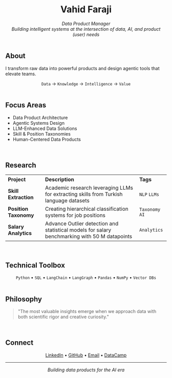 <h1 align="center">Vahid Faraji</h1>

<div align="center">
  <em>Data Product Manager</em><br>
  <em>Building intelligent systems at the intersection of data, AI, and product (user) needs</em>
</div>

<br>

<h2>About</h2>

<p>I transform raw data into powerful products and design agentic tools that elevate teams.</p>

<div align="center">
  <code>Data</code> → <code>Knowledge</code> → <code>Intelligence</code> → <code>Value</code>
</div>

<br>

<h2>Focus Areas</h2>

<ul>
  <li>Data Product Architecture</li>
  <li>Agentic Systems Design</li>
  <li>LLM-Enhanced Data Solutions</li>
  <li>Skill & Position Taxonomies</li>
  <li>Human-Centered Data Products</li>
</ul>

<br>

<h2>Research</h2>

<table>
  <tr>
    <th align="left">Project</th>
    <th align="left">Description</th>
    <th align="left">Tags</th>
  </tr>
  <tr>
    <td><strong>Skill Extraction</strong></td>
    <td>Academic research leveraging LLMs for extracting skills from Turkish language datasets</td>
    <td><code>NLP</code> <code>LLMs</code></td>
  </tr>
  <tr>
    <td><strong>Position Taxonomy</strong></td>
    <td>Creating hierarchical classification systems for job positions</td>
    <td><code>Taxonomy</code> <code>AI</code></td>
  </tr>
  <tr>
    <td><strong>Salary Analytics</strong></td>
    <td>Advance Outlier detection and statistical models for salary benchmarking with 50 M datapoints</td>
    <td><code>Analytics</code></td>
  </tr>
</table>

<br>

<h2>Technical Toolbox</h2>

<div align="center">
  <code>Python</code> • <code>SQL</code> • <code>LangChain</code> • <code>LangGraph</code> • <code>Pandas</code> • <code>NumPy</code> • <code>Vector DBs</code>
</div>

<br>

<h2>Philosophy</h2>

<blockquote>
  "The most valuable insights emerge when we approach data with both scientific rigor and creative curiosity."
</blockquote>

<br>

<h2>Connect</h2>

<div align="center">
  <a href="https://www.linkedin.com/in/vahid-faraji-jobehdar">LinkedIn</a> • 
  <a href="https://github.com/vfaraji89">GitHub</a> • 
  <a href="mailto:vfaraji89@gmail.com">Email</a> • 
  <a href="https://www.datacamp.com/profile/vfaraji89">DataCamp</a>
</div>

<hr>

<p align="center">
  <i>Building data products for the AI era</i>
</p>
